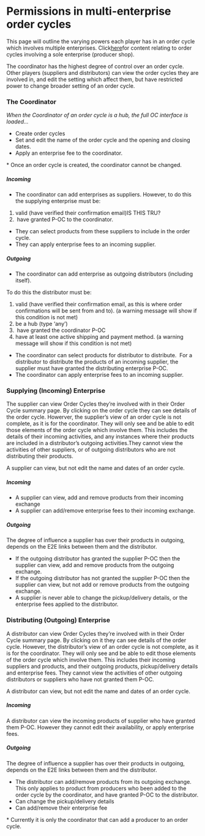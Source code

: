 # Permissions in multi-enterprise order cycles

This page will outline the varying powers each player has in an order cycle which involves multiple enterprises. Click[here](http://openfoodnetwork.org/platform/user-guide/producer-set-up-guide/order-cycle/)for content relating to order cycles involving a sole enterprise \(producer shop\).

The coordinator has the highest degree of control over an order cycle. Other players \(suppliers and distributors\) can view the order cycles they are involved in, and edit the setting which affect them, but have restricted power to change broader setting of an order cycle.

### The Coordinator

_When the Coordinator of an order cycle is a hub, the full OC interface is loaded…_

* Create order cycles
* Set and edit the name of the order cycle and the opening and closing dates.
* Apply an enterprise fee to the coordinator.

\* Once an order cycle is created, the coordinator cannot be changed.

##### **Incoming**

* The coordinator can add enterprises as suppliers. However, to do this the supplying enterprise must be:

1. valid \(have verified their confirmation email\)IS THIS TRU?
2.  have granted P-OC to the coordinator.

* They can select products from these suppliers to include in the order cycle.
* They can apply enterprise fees to an incoming supplier.

##### **Outgoing**

* The coordinator can add enterprise as outgoing distributors \(including itself\).

To do this the distributor must be:

1. valid \(have verified their confirmation email, as this is where order confirmations will be sent from and to\). \(a warning message will show if this condition is not met\)
2. be a hub \(type ‘any’\)
3.  have granted the coordinator P-OC
4. have at least one active shipping and payment method. \(a warning message will show if this condition is not met\)

* The coordinator can select products for distributor to distribute.  For a distributor to distribute the products of an incoming supplier, the supplier must have granted the distributing enterprise P-OC.
* The coordinator can apply enterprise fees to an incoming supplier.

### Supplying \(Incoming\) Enterprise

The supplier can view Order Cycles they’re involved with in their Order Cycle summary page. By clicking on the order cycle they can see details of the order cycle. Howerver, the supplier’s view of an order cycle is not complete, as it is for the coordinator. They will only see and be able to edit those elements of the order cycle which involve them. This includes the details of their incoming activities, and any instances where their products are included in a distributor’s outgoing activities.They cannot view the activities of other suppliers, or of outgoing distributors who are not distributing their products.

A supplier can view, but not edit the name and dates of an order cycle.

##### **Incoming**

* A supplier can view, add and remove products from their incoming exchange
* A supplier can add/remove enterprise fees to their incoming exchange.

##### **Outgoing**

The degree of influence a supplier has over their products in outgoing, depends on the E2E links between them and the distributor.

* If the outgoing distributor has granted the supplier P-OC then the supplier can view, add and remove products from the outgoing exchange.
* If the outgoing distributor has not granted the supplier P-OC then the supplier can view, but not add or remove products from the outgoing exchange.
* A supplier is never able to change the pickup/delivery details, or the enterprise fees applied to the distributor.

### Distributing \(Outgoing\) Enterprise

A distributor can view Order Cycles they’re involved with in their Order Cycle summary page. By clicking on it they can see details of the order cycle. However, the distributor’s view of an order cycle is not complete, as it is for the coordinator. They will only see and be able to edit those elements of the order cycle which involve them. This includes their incoming suppliers and products, and their outgoing products, pickup/delivery details and enterprise fees. They cannot view the activities of other outgoing distributors or suppliers who have not granted them P-OC.

A distributor can view, but not edit the name and dates of an order cycle.

##### **Incoming**

A distributor can view the incoming products of supplier who have granted them P-OC. However they cannot edit their availability, or apply enterprise fees.

##### **Outgoing**

The degree of influence a supplier has over their products in outgoing, depends on the E2E links between them and the distributor.

* The distributor can add/remove products from its outgoing exchange. This only applies to product from producers who been added to the order cycle by the coordinator, and have granted P-OC to the distributor.
* Can change the pickup/delivery details
* Can add/remove their enterprise fee

\* Currently it is only the coordinator that can add a producer to an order cycle.



